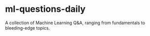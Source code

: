 # ml-questions-daily
A collection of Machine Learning Q&A, ranging from fundamentals to bleeding-edge topics.
